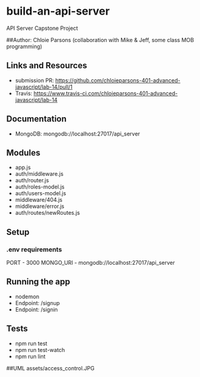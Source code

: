# build-an-api-server
API Server Capstone Project

##Author: Chloie Parsons (collaboration with Mike & Jeff, some class MOB programming)

## Links and Resources
* submission PR: https://github.com/chloieparsons-401-advanced-javascript/lab-14/pull/1
* Travis: https://www.travis-ci.com/chloieparsons-401-advanced-javascript/lab-14

## Documentation
* MongoDB: mongodb://localhost:27017/api_server

## Modules
* app.js
* auth/middleware.js
* auth/router.js
* auth/roles-model.js
* auth/users-model.js
* middleware/404.js
* middleware/error.js
* auth/routes/newRoutes.js

## Setup
### .env requirements
PORT - 3000
MONGO_URI - mongodb://localhost:27017/api_server

## Running the app
* nodemon
* Endpoint: /signup
* Endpoint: /signin

## Tests
* npm run test
* npm run test-watch
* npm run lint

##UML
assets/access_control.JPG
